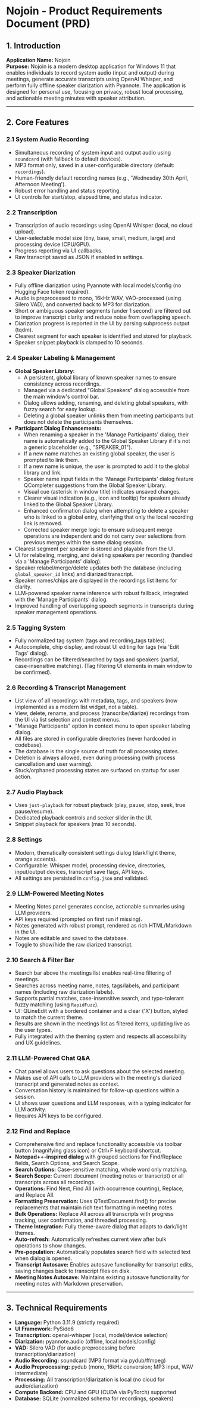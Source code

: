 # Nojoin - Product Requirements Document (PRD)

## 1. Introduction

**Application Name:** Nojoin  
**Purpose:** Nojoin is a modern desktop application for Windows 11 that enables individuals to record system audio (input and output) during meetings, generate accurate transcripts using OpenAI Whisper, and perform fully offline speaker diarization with Pyannote. The application is designed for personal use, focusing on privacy, robust local processing, and actionable meeting minutes with speaker attribution.

---

## 2. Core Features

### 2.1 System Audio Recording
- Simultaneous recording of system input and output audio using `soundcard` (with fallback to default devices).
- MP3 format only, saved in a user-configurable directory (default: `recordings`).
- Human-friendly default recording names (e.g., 'Wednesday 30th April, Afternoon Meeting').
- Robust error handling and status reporting.
- UI controls for start/stop, elapsed time, and status indicator.

### 2.2 Transcription
- Transcription of audio recordings using OpenAI Whisper (local, no cloud upload).
- User-selectable model size (tiny, base, small, medium, large) and processing device (CPU/GPU).
- Progress reporting via UI callbacks.
- Raw transcript saved as JSON if enabled in settings.

### 2.3 Speaker Diarization
- Fully offline diarization using Pyannote with local models/config (no Hugging Face token required).
- Audio is preprocessed to mono, 16kHz WAV, VAD-processed (using Silero VAD), and converted back to MP3 for diarization.
- Short or ambiguous speaker segments (under 1 second) are filtered out to improve transcript clarity and reduce noise from overlapping speech.
- Diarization progress is reported in the UI by parsing subprocess output (tqdm).
- Clearest segment for each speaker is identified and stored for playback.
- Speaker snippet playback is clamped to 10 seconds.

### 2.4 Speaker Labeling & Management
- **Global Speaker Library:**
    - A persistent, global library of known speaker names to ensure consistency across recordings.
    - Managed via a dedicated "Global Speakers" dialog accessible from the main window's control bar.
    - Dialog allows adding, renaming, and deleting global speakers, with fuzzy search for easy lookup.
    - Deleting a global speaker unlinks them from meeting participants but does not delete the participants themselves.
- **Participant Dialog Enhancements:**
    - When renaming a speaker in the 'Manage Participants' dialog, their name is automatically added to the Global Speaker Library if it's not a generic placeholder (e.g., "SPEAKER_01").
    - If a new name matches an existing global speaker, the user is prompted to link them.
    - If a new name is unique, the user is prompted to add it to the global library and link.
    - Speaker name input fields in the 'Manage Participants' dialog feature QCompleter suggestions from the Global Speaker Library.
    - Visual cue (asterisk in window title) indicates unsaved changes.
    - Clearer visual indication (e.g., icon and tooltip) for speakers already linked to the Global Speaker Library.
    - Enhanced confirmation dialog when attempting to delete a speaker who is linked to a global entry, clarifying that only the local recording link is removed.
    - Corrected speaker merge logic to ensure subsequent merge operations are independent and do not carry over selections from previous merges within the same dialog session.
- Clearest segment per speaker is stored and playable from the UI.
- UI for relabeling, merging, and deleting speakers per recording (handled via a 'Manage Participants' dialog).
- Speaker relabel/merge/delete updates both the database (including `global_speaker_id` links) and diarized transcript.
- Speaker names/chips are displayed in the recordings list items for clarity.
- LLM-powered speaker name inference with robust fallback, integrated with the 'Manage Participants' dialog.
- Improved handling of overlapping speech segments in transcripts during speaker management operations.

### 2.5 Tagging System
- Fully normalized tag system (tags and recording_tags tables).
- Autocomplete, chip display, and robust UI editing for tags (via 'Edit Tags' dialog).
- Recordings can be filtered/searched by tags and speakers (partial, case-insensitive matching). (Tag filtering UI elements in main window to be confirmed).

### 2.6 Recording & Transcript Management
- List view of all recordings with metadata, tags, and speakers (now implemented as a modern list widget, not a table).
- View, delete, rename, and process (transcribe/diarize) recordings from the UI via list selection and context menus.
- "Manage Participants" option in context menu to open speaker labeling dialog.
- All files are stored in configurable directories (never hardcoded in codebase).
- The database is the single source of truth for all processing states.
- Deletion is always allowed, even during processing (with process cancellation and user warning).
- Stuck/orphaned processing states are surfaced on startup for user action.

### 2.7 Audio Playback
- Uses `just-playback` for robust playback (play, pause, stop, seek, true pause/resume).
- Dedicated playback controls and seeker slider in the UI.
- Snippet playback for speakers (max 10 seconds).

### 2.8 Settings
- Modern, thematically consistent settings dialog (dark/light theme, orange accents).
- Configurable: Whisper model, processing device, directories, input/output devices, transcript save flags, API keys.
- All settings are persisted in `config.json` and validated.

### 2.9 LLM-Powered Meeting Notes
- Meeting Notes panel generates concise, actionable summaries using LLM providers.
- API keys required (prompted on first run if missing).
- Notes generated with robust prompt, rendered as rich HTML/Markdown in the UI.
- Notes are editable and saved to the database.
- Toggle to show/hide the raw diarized transcript.

### 2.10 Search & Filter Bar
- Search bar above the meetings list enables real-time filtering of meetings.
- Searches across meeting name, notes, tags/labels, and participant names (including raw diarization labels).
- Supports partial matches, case-insensitive search, and typo-tolerant fuzzy matching (using `RapidFuzz`).
- UI: QLineEdit with a bordered container and a clear ('X') button, styled to match the current theme.
- Results are shown in the meetings list as filtered items, updating live as the user types.
- Fully integrated with the theming system and respects all accessibility and UX guidelines.

### 2.11 LLM-Powered Chat Q&A
- Chat panel allows users to ask questions about the selected meeting.
- Makes use of API calls to LLM providers with the meeting's diarized transcript and generated notes as context.
- Conversation history is maintained for follow-up questions within a session.
- UI shows user questions and LLM responses, with a typing indicator for LLM activity.
- Requires API keys to be configured.

### 2.12 Find and Replace
- Comprehensive find and replace functionality accessible via toolbar button (magnifying glass icon) or Ctrl+F keyboard shortcut.
- **Notepad++-inspired dialog** with grouped sections for Find/Replace fields, Search Options, and Search Scope.
- **Search Options:** Case-sensitive matching, whole word only matching.
- **Search Scope:** Current document (meeting notes or transcript) or all transcripts across all recordings.
- **Operations:** Find Next, Find All (with occurrence counting), Replace, and Replace All.
- **Formatting Preservation:** Uses QTextDocument.find() for precise replacements that maintain rich text formatting in meeting notes.
- **Bulk Operations:** Replace All across all transcripts with progress tracking, user confirmation, and threaded processing.
- **Theme Integration:** Fully theme-aware dialog that adapts to dark/light themes.
- **Auto-refresh:** Automatically refreshes current view after bulk operations to show changes.
- **Pre-population:** Automatically populates search field with selected text when dialog is opened.
- **Transcript Autosave:** Enables autosave functionality for transcript edits, saving changes back to transcript files on disk.
- **Meeting Notes Autosave:** Maintains existing autosave functionality for meeting notes with Markdown preservation.

---

## 3. Technical Requirements

- **Language:** Python 3.11.9 (strictly required)
- **UI Framework:** PySide6
- **Transcription:** openai-whisper (local, model/device selection)
- **Diarization:** pyannote.audio (offline, local models/config)
- **VAD:** Silero VAD (for audio preprocessing before transcription/diarization)
- **Audio Recording:** soundcard (MP3 format via pydub/ffmpeg)
- **Audio Preprocessing:** pydub (mono, 16kHz conversion; MP3 input, WAV intermediate)
- **Processing:** All transcription/diarization is local (no cloud for audio/diarization)
- **Compute Backend:** CPU and GPU (CUDA via PyTorch) supported
- **Database:** SQLite (normalized schema for recordings, speakers)